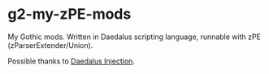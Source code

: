# g2-my-zPE-mods
My Gothic mods. Written in Daedalus scripting language, runnable with zPE (zParserExtender/Union).

Possible thanks to [Daedalus Injection](https://gothic-modding-community.github.io/gmc/zengin/scripts/extenders/zparserextender/daedalus_injection/).
